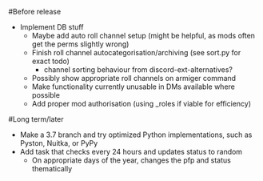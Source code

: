 #Before release
- Implement DB stuff
	- Maybe add auto roll channel setup (might be helpful, as mods often get the perms slightly wrong)
	- Finish roll channel autocategorisation/archiving (see sort.py for exact todo)
		- channel sorting behaviour from discord-ext-alternatives?
	- Possibly show appropriate roll channels on armiger command
	- Make functionality currently unusable in DMs available where possible
	- Add proper mod authorisation (using _roles if viable for efficiency)

#Long term/later
- Make a 3.7 branch and try optimized Python implementations, such as Pyston, Nuitka, or PyPy
- Add task that checks every 24 hours and updates status to random
	- On appropriate days of the year, changes the pfp and status thematically